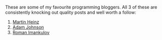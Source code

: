 <!--
.. title: Three great programming blogs
.. slug: three-programming-blogs
.. date: 2022-09-16 00:00:00
.. tags: 
.. category: 
.. link: 
.. description: 
.. type: text
-->

These are some of my favourite programming bloggers. All 3 of these are consistently knocking out quality posts and well worth a follow:

1. [Martin Heinz](https://martinheinz.dev/)
2. [Adam Johnson](https://adamj.eu/tech)
3. [Roman Imankulov](https://roman.pt/)
